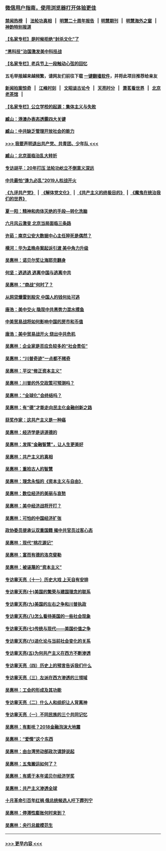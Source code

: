 ### [微信用户指南，使用浏览器打开体验更佳](https://github.com/gfw-breaker/banned-news1/blob/master/indexes/wechat-guide.md?t=0)
#### [禁闻热榜](热点新闻.md?t=0)  &nbsp;&nbsp;|&nbsp;&nbsp; [法轮功真相](https://github.com/gfw-breaker/truth/blob/master/README.md?t=0) &nbsp;&nbsp;|&nbsp;&nbsp; [明慧二十周年报告](https://github.com/gfw-breaker/mh-reports/blob/master/README.md?t=0) &nbsp;&nbsp;|&nbsp;&nbsp;[明慧期刊](https://github.com/gfw-breaker/mh-qikan) &nbsp;&nbsp;|&nbsp;&nbsp; [明慧海外之窗](https://github.com/gfw-breaker/mh-news/blob/master/README.md?t=0) &nbsp;&nbsp;|&nbsp;&nbsp; [神韵特别报道](https://github.com/gfw-breaker/mh-news/blob/master/shenyun.md?t=0)
#### [【名家专栏】是时候拒绝“封杀文化”了](../pages/nsc423/n11814093.md?t=02110202) 
#### [“黑科技”治国激发美中科技战](../pages/nsc423/n11638056.md?t=02110202) 
#### [【名家专栏】老兵节上一段触动心弦的回忆](../pages/nsc423/n11646016.md?t=02110202) 
#### 五毛举报越来越频繁，请网友们前往下载 [一键翻墙软件](https://github.com/gfw-breaker/ssr-accounts)，并将此项目推荐给亲友
#### [新闻拍案惊奇](https://github.com/gfw-breaker/banned-news1/blob/master/pages/link4.md) &nbsp;&nbsp;|&nbsp;&nbsp; [江峰时刻](https://github.com/gfw-breaker/banned-news1/blob/master/pages/link4.md) &nbsp;&nbsp;|&nbsp;&nbsp; [文昭谈古论今](https://github.com/gfw-breaker/banned-news1/blob/master/pages/link4.md) &nbsp;&nbsp;|&nbsp;&nbsp; [天亮时分](https://github.com/gfw-breaker/banned-news1/blob/master/pages/link4.md) &nbsp;&nbsp;|&nbsp;&nbsp; [萧茗看世界](https://github.com/gfw-breaker/banned-news1/blob/master/pages/link4.md) &nbsp;&nbsp;|&nbsp;&nbsp; [北京老茶馆](https://github.com/gfw-breaker/banned-news1/blob/master/pages/link4.md) &nbsp;&nbsp;|&nbsp;&nbsp; 
#### [【名家专栏】公立学校的起源：集体主义与失败](../pages/nsc423/n11601833.md?t=02110202) 
#### [臧山：港澳办表态透露四大关键](../pages/nsc423/n11421628.md?t=02110202) 
#### [臧山：中共缺乏管理开放社会的能力](../pages/nsc423/n11407457.md?t=02110202) 
#### [>>> 我要声明退出共产党、共青团、少年队 <<<](https://github.com/begood0513/goodnews/blob/master/quit/letter.md) 
#### [臧山：北京面临治乱大转折](../pages/nsc423/n11406895.md?t=02110202) 
#### [专访胡平：20年打压 法轮功屹立不倒意义深远](../pages/nsc423/n11398800.md?t=02110202) 
#### [中共最怕“逢九必乱”2019人权战开火](../pages/nsc423/n11385248.md?t=02110202) 
#### [《九评共产党》](https://github.com/begood0513/9ping.md/blob/master/README.md) &nbsp;|&nbsp; [《解体党文化》](../../../../jtdwh.md/blob/master/README.md)  &nbsp;|&nbsp; [《共产主义的终极目的》](../../../../gczydzjmd.md/blob/master/README.md) &nbsp;|&nbsp; [《魔鬼在统治我们的世界》](../../../../mgztzwmdsj.md/blob/master/README.md) 
#### [夏一阳：精神和肉体灭绝的手段—转化洗脑](../pages/nsc423/n11368250.md?t=02110202) 
#### [六月风云激变 北京当局面临三条路](../pages/nsc423/n11313668.md?t=02110202) 
#### [许茹：南京公安大数据中心主任猝死是偶然？](../pages/nsc423/n11064744.md?t=02110202) 
#### [横河：华为孟晚舟案起诉引渡 美中角力升级](../pages/nsc423/n11027230.md?t=02110202) 
#### [吴惠林：诺贝尔奖让海耶克翻身](../pages/nsc423/n10890049.md?t=02110202) 
#### [何坚：逃逃逃 逃离中国与逃离中共](../pages/nsc423/n10592891.md?t=02110202) 
#### [吴惠林：“商战”何时了？](../pages/nsc423/n10573558.md?t=02110202) 
#### [从网贷爆雷到股灾 中国人的钱何处可逃](../pages/nsc423/n10572800.md?t=02110202) 
#### [唐浩：美中交火 隐现中共黑势力混水摸鱼](../pages/nsc423/n10544040.md?t=02110202) 
#### [中美贸易战将如何影响中国的房市和币值](../pages/nsc423/n10543697.md?t=02110202) 
#### [唐浩：美中贸易战开火 烧出中共危机](../pages/nsc423/n10540126.md?t=02110202) 
#### [吴惠林：企业家是否应负较多的“社会责任”](../pages/nsc423/n10535022.md?t=02110202) 
#### [吴惠林：“川普奇迹”一点都不稀奇](../pages/nsc423/n10512808.md?t=02110202) 
#### [吴惠林：平议“修正资本主义”](../pages/nsc423/n10495724.md?t=02110202) 
#### [吴惠林：川普的外交政策可预测吗？](../pages/nsc423/n10462387.md?t=02110202) 
#### [吴惠林：“全球化”会终结吗？](../pages/nsc423/n10452838.md?t=02110202) 
#### [吴惠林：有“德”才能走向民主化金融创新之路](../pages/nsc423/n10432292.md?t=02110202) 
#### [获奖作家：这共产主义是一种癌](../pages/nsc423/n10431541.md?t=02110202) 
#### [吴惠林：经济学是讲道德的](../pages/nsc423/n10398014.md?t=02110202) 
#### [吴惠林：发挥“金融智慧”，让人生更美好](../pages/nsc423/n10375019.md?t=02110202) 
#### [吴惠林：共产主义的真相](../pages/nsc423/n10351394.md?t=02110202) 
#### [吴惠林：重拾古人的智慧](../pages/nsc423/n10337691.md?t=02110202) 
#### [吴惠林：理念永恒的《资本主义与自由》](../pages/nsc423/n10316274.md?t=02110202) 
#### [吴惠林：数位经济的美丽与哀愁](../pages/nsc423/n10292946.md?t=02110202) 
#### [吴惠林：美中经济战将开打？](../pages/nsc423/n10258825.md?t=02110202) 
#### [吴惠林：可怕的中国经济扩张](../pages/nsc423/n10219147.md?t=02110202) 
#### [政协委员提承认双重国籍 揭中共官员过客心态](../pages/nsc423/n10208809.md?t=02110202) 
#### [吴惠林：现代“桃花源记”](../pages/nsc423/n10185234.md?t=02110202) 
#### [吴惠林：富而有德的洛克斐勒](../pages/nsc423/n10142264.md?t=02110202) 
#### [吴惠林：被诬蔑的“资本主义”](../pages/nsc423/n10124816.md?t=02110202) 
#### [专访章天亮（十一）历史大戏 上天自有安排](../pages/nsc423/n10094905.md?t=02110202) 
#### [专访章天亮(十)美国的繁荣与建国理念的联系](../pages/nsc423/n10094899.md?t=02110202) 
#### [专访章天亮(九)美国的左右之争和川普执政](../pages/nsc423/n10094889.md?t=02110202) 
#### [专访章天亮(八)怎么看待美国的一些社会现象](../pages/nsc423/n10094857.md?t=02110202) 
#### [专访章天亮(七)传统与现代——美国价值之争](../pages/nsc423/n10093140.md?t=02110202) 
#### [专访章天亮(六)进化论与当前社会变化的关系](../pages/nsc423/n10092036.md?t=02110202) 
#### [专访章天亮(五)为何共产主义在西方不断渗透](../pages/nsc423/n10083620.md?t=02110202) 
#### [专访章天亮（四）历史上的预言告诉我们什么](../pages/nsc423/n10083606.md?t=02110202) 
#### [专访章天亮（三）左派在西方渗透的三领域](../pages/nsc423/n10081115.md?t=02110202) 
#### [吴惠林：工会的形成及其功能](../pages/nsc423/n10080633.md?t=02110202) 
#### [专访章天亮（二）什么人和组织让人背离神](../pages/nsc423/n10076637.md?t=02110202) 
#### [专访章天亮（一）不同民族的三个共同记忆](../pages/nsc423/n10074188.md?t=02110202) 
#### [吴惠林：有影呒？2018金融泡沫大地震](../pages/nsc423/n10040534.md?t=02110202) 
#### [吴惠林：“爱情”这个东西](../pages/nsc423/n10019423.md?t=02110202) 
#### [吴惠林：由台湾劳动部政次请辞说起](../pages/nsc423/n9979679.md?t=02110202) 
#### [吴惠林：五鬼搬运如何了？](../pages/nsc423/n9925338.md?t=02110202) 
#### [吴惠林：有感于本年诺贝尔经济学奖](../pages/nsc423/n9871883.md?t=02110202) 
#### [吴惠林：共产主义渗透全球](../pages/nsc423/n9812748.md?t=02110202) 
#### [十月革命引百年红祸 俄总统候选人吁下葬列宁](../pages/nsc423/n9810182.md?t=02110202) 
#### [吴惠林：停滞性膨胀何时来到？](../pages/nsc423/n9764136.md?t=02110202) 
#### [吴惠林：央行总裁模范生](../pages/nsc423/n9728134.md?t=02110202) 

----
#### [ >>> 更早内容 <<< ](../indexes/nsc423-earlier.md)
